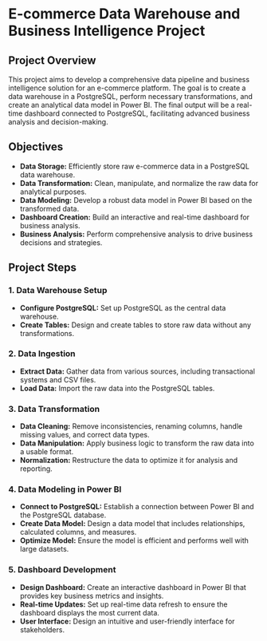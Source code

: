 # E-commerce Data Warehouse and Business Intelligence Project

## Project Overview

This project aims to develop a comprehensive data pipeline and business intelligence solution for an e-commerce platform. The goal is to create a  data warehouse in a PostgreSQL, perform necessary transformations, and create an analytical data model in Power BI. The final output will be a real-time dashboard connected to PostgreSQL, facilitating advanced business analysis and decision-making.

## Objectives

- **Data Storage:** Efficiently store raw e-commerce data in a PostgreSQL data warehouse.
- **Data Transformation:** Clean, manipulate, and normalize the raw data for analytical purposes.
- **Data Modeling:** Develop a robust data model in Power BI based on the transformed data.
- **Dashboard Creation:** Build an interactive and real-time dashboard for business analysis.
- **Business Analysis:** Perform comprehensive analysis to drive business decisions and strategies.

## Project Steps

### 1. Data Warehouse Setup
- **Configure PostgreSQL:** Set up PostgreSQL as the central data warehouse.
- **Create Tables:** Design and create tables to store raw data without any transformations.

### 2. Data Ingestion
- **Extract Data:** Gather data from various sources, including transactional systems and CSV files.
- **Load Data:** Import the raw data into the PostgreSQL tables.

### 3. Data Transformation
- **Data Cleaning:** Remove inconsistencies, renaming columns, handle missing values, and correct data types.
- **Data Manipulation:** Apply business logic to transform the raw data into a usable format.
- **Normalization:** Restructure the data to optimize it for analysis and reporting.

### 4. Data Modeling in Power BI
- **Connect to PostgreSQL:** Establish a connection between Power BI and the PostgreSQL database.
- **Create Data Model:** Design a data model that includes relationships, calculated columns, and measures.
- **Optimize Model:** Ensure the model is efficient and performs well with large datasets.

### 5. Dashboard Development
- **Design Dashboard:** Create an interactive dashboard in Power BI that provides key business metrics and insights.
- **Real-time Updates:** Set up real-time data refresh to ensure the dashboard displays the most current data.
- **User Interface:** Design an intuitive and user-friendly interface for stakeholders.

### 


